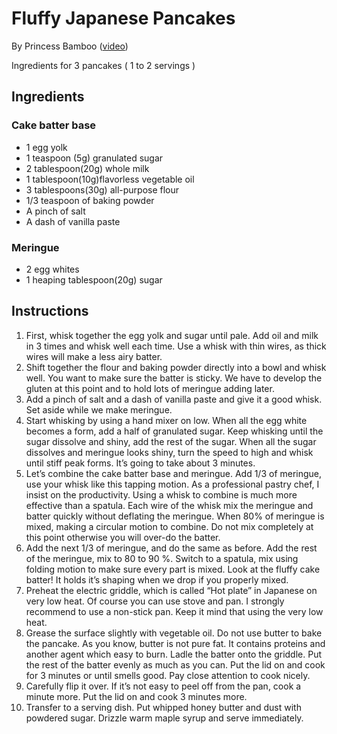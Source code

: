 # Fluffy Japanese Pancakes
By Princess Bamboo ([video](https://www.youtube.com/watch?v=Qarg7peLYr4))

Ingredients for 3 pancakes ( 1 to 2 servings )

## Ingredients
### Cake batter base
* 1 egg yolk
* 1 teaspoon (5g) granulated sugar
* 2 tablespoon(20g) whole milk
* 1 tablespoon(10g)flavorless vegetable oil
* 3 tablespoons(30g) all-purpose flour
* 1/3 teaspoon of baking powder
* A pinch of salt
* A dash of vanilla paste

### Meringue
* 2 egg whites
* 1 heaping tablespoon(20g) sugar

## Instructions
1. First, whisk together the egg yolk and sugar until pale. Add oil and milk in 3 times and whisk well each time. Use a whisk with thin wires, as thick wires will make a less airy batter.
2. Shift together the flour and baking powder directly into a bowl and whisk well. You want to make sure the batter is sticky. We have to develop the gluten at this point and to hold lots of meringue adding later.
3. Add a pinch of salt and a dash of vanilla paste and give it a good whisk. Set aside while we make meringue.
4. Start whisking by using a hand mixer on low. When all the egg white becomes a form, add a half of granulated sugar. Keep whisking until the sugar dissolve and shiny, add the rest of the sugar. When all the sugar dissolves and meringue looks shiny, turn the speed to high and whisk until stiff peak forms. It’s going to take about 3 minutes.
5. Let’s combine the cake batter base and meringue. Add 1/3 of meringue, use your whisk like this tapping motion. As a professional pastry chef, I insist on the productivity. Using a whisk to combine is much more effective than a spatula. Each wire of the whisk mix the meringue and batter quickly without deflating the meringue. When 80% of meringue is mixed, making a circular motion to combine. Do not mix completely at this point otherwise you will over-do the batter.
6. Add the next 1/3 of meringue, and do the same as before. Add the rest of the meringue, mix to 80 to 90 %. Switch to a spatula, mix using folding motion to make sure every part is mixed. Look at the fluffy cake batter! It holds it’s shaping when we drop if you properly mixed.
7. Preheat the electric griddle, which is called “Hot plate” in Japanese on very low heat. Of course you can use stove and pan. I strongly recommend to use a non-stick pan. Keep it mind that using the very low heat.
8. Grease the surface slightly with vegetable oil. Do not use butter to bake the pancake. As you know, butter is not pure fat. It contains proteins and another agent which easy to burn.
Ladle the batter onto the griddle. Put the rest of the batter evenly as much as you can. Put the lid on and cook for 3 minutes or until smells good. Pay close attention to cook nicely.
9. Carefully flip it over. If it’s not easy to peel off from the pan, cook a minute more. Put the lid on and cook 3 minutes more.
10. Transfer to a serving dish. Put whipped honey butter and dust with powdered sugar. Drizzle warm maple syrup and serve immediately.